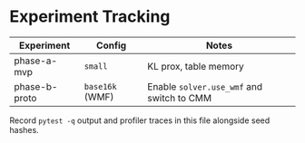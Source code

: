 # Experiment Tracking

| Experiment | Config | Notes |
|------------|--------|-------|
| phase-a-mvp | `small` | KL prox, table memory |
| phase-b-proto | `base16k` (WMF) | Enable `solver.use_wmf` and switch to CMM |

Record `pytest -q` output and profiler traces in this file alongside seed hashes.

